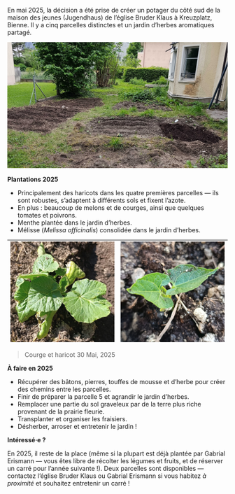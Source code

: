 En mai 2025, la décision a été prise de créer un potager du côté sud de la maison des jeunes (Jugendhaus) de l’église Bruder Klaus à Kreuzplatz, Bienne. Il y a cinq parcelles distinctes et un jardin d’herbes aromatiques partagé.

![just_planted.jpg](../assets/just_planted.jpg)

__Plantations 2025__

- Principalement des haricots dans les quatre premières parcelles — ils sont robustes, s’adaptent à différents sols et fixent l’azote.
- En plus : beaucoup de melons et de courges, ainsi que quelques tomates et poivrons.
- Menthe plantée dans le jardin d’herbes.
- Mélisse (*Melissa officinalis*) consolidée dans le jardin d’herbes.

| ![](../assets/squash_start.png) | ![](../assets/bean_start.png) |
|:-------------------------------:|:------------------------------:|

> Courge et haricot 30 Mai, 2025


__À faire en 2025__

- Récupérer des bâtons, pierres, touffes de mousse et d’herbe pour créer des chemins entre les parcelles.
- Finir de préparer la parcelle 5 et agrandir le jardin d’herbes.
- Remplacer une partie du sol graveleux par de la terre plus riche provenant de la prairie fleurie.
- Transplanter et organiser les fraisiers.
- Désherber, arroser et entretenir le jardin !

__Intéressé·e ?__

En 2025, il reste de la place (même si la plupart est déjà plantée par Gabrial Erismann — vous êtes libre de récolter les légumes et fruits, et de réserver un carré pour l’année suivante !). Deux parcelles sont disponibles — contactez l’église Bruder Klaus ou Gabrial Erismann si vous habitez *à proximité* et souhaitez entretenir un carré !
